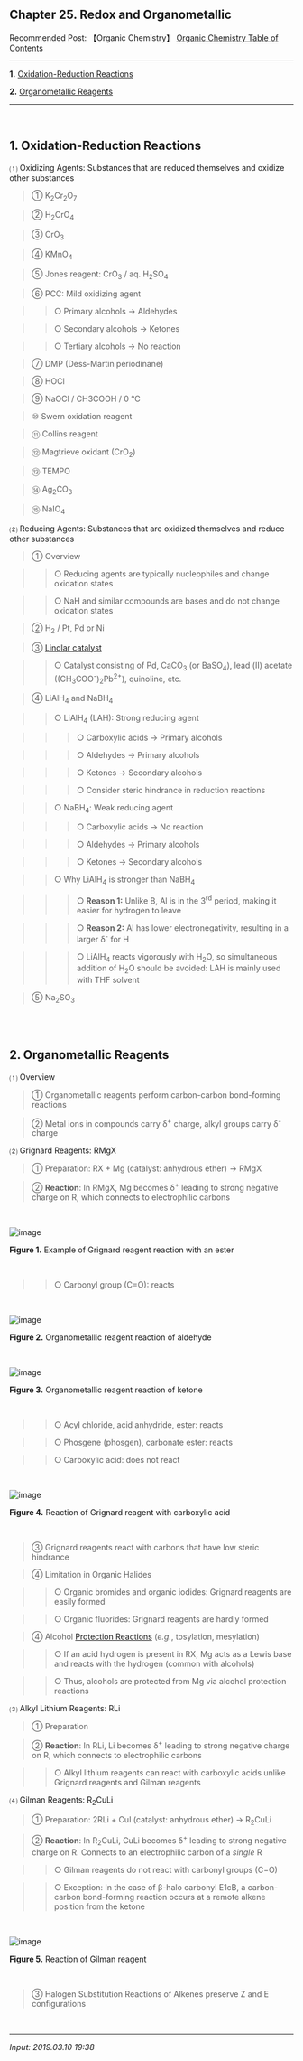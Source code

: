 ## **Chapter 25. Redox and Organometallic**

Recommended Post: 【Organic Chemistry】 [Organic Chemistry Table of Contents](https://jb243.github.io/pages/1483)

---

**1.** [Oxidation-Reduction Reactions](#1-oxidation-reduction-reactions)

**2.** [Organometallic Reagents](#2-organometallic-reagents)

---

<br>

## 1\. Oxidation-Reduction Reactions

 ⑴ Oxidizing Agents: Substances that are reduced themselves and oxidize other substances

> ① K<sub>2</sub>Cr<sub>2</sub>O<sub>7</sub>

> ② H<sub>2</sub>CrO<sub>4</sub>

> ③ CrO<sub>3</sub>

> ④ KMnO<sub>4</sub>

> ⑤ Jones reagent: CrO<sub>3</sub> / aq. H<sub>2</sub>SO<sub>4</sub>

> ⑥ PCC: Mild oxidizing agent

>> ○ Primary alcohols → Aldehydes

>> ○ Secondary alcohols → Ketones

>> ○ Tertiary alcohols → No reaction

> ⑦ DMP (Dess-Martin periodinane)

> ⑧ HOCl

> ⑨ NaOCl / CH3COOH / 0 ℃

> ⑩ Swern oxidation reagent

> ⑪ Collins reagent

> ⑫ Magtrieve oxidant (CrO<sub>2</sub>)

> ⑬ TEMPO

> ⑭ Ag<sub>2</sub>CO<sub>3</sub>

> ⑮ NaIO<sub>4</sub>

⑵ Reducing Agents: Substances that are oxidized themselves and reduce other substances

> ① Overview

>> ○ Reducing agents are typically nucleophiles and change oxidation states

>> ○ NaH and similar compounds are bases and do not change oxidation states

> ② H<sub>2</sub> / Pt, Pd or Ni

> ③ [Lindlar catalyst](https://jb243.github.io/pages/1363#:~:text=syn%20%EC%B2%A8%EA%B0%80%20%EB%B0%98%EC%9D%91%20%3A-,Lindlar,-%EC%B4%89%EB%A7%A4%20\(P%2D2)

>> ○ Catalyst consisting of Pd, CaCO<sub>3</sub> (or BaSO<sub>4</sub>), lead (Ⅱ) acetate ((CH<sub>3</sub>COO<sup>-</sup>)<sub>2</sub>Pb<sup>2+</sup>), quinoline, etc.

> ④ LiAlH<sub>4</sub> and NaBH<sub>4</sub>

>> ○ LiAlH<sub>4</sub> (LAH): Strong reducing agent

>>> ○ Carboxylic acids → Primary alcohols

>>> ○ Aldehydes → Primary alcohols

>>> ○ Ketones → Secondary alcohols

>>> ○ Consider steric hindrance in reduction reactions

>> ○ NaBH<sub>4</sub>: Weak reducing agent

>>> ○ Carboxylic acids → No reaction

>>> ○ Aldehydes → Primary alcohols

>>> ○ Ketones → Secondary alcohols

>> ○ Why LiAlH<sub>4</sub> is stronger than NaBH<sub>4</sub>

>>> ○ **Reason 1:** Unlike B, Al is in the 3<sup>rd</sup> period, making it easier for hydrogen to leave

>>> ○ **Reason 2:** Al has lower electronegativity, resulting in a larger δ<sup>-</sup> for H

>>> ○ LiAlH<sub>4</sub> reacts vigorously with H<sub>2</sub>O, so simultaneous addition of H<sub>2</sub>O should be avoided: LAH is mainly used with THF solvent

> ⑤ Na<sub>2</sub>SO<sub>3</sub>

<br>

<br>

## **2\. Organometallic Reagents**

⑴ Overview

> ① Organometallic reagents perform carbon-carbon bond-forming reactions

> ② Metal ions in compounds carry δ<sup>+</sup> charge, alkyl groups carry δ<sup>-</sup> charge

⑵ Grignard Reagents: RMgX

> ① Preparation: RX + Mg (catalyst: anhydrous ether) → RMgX

> ② **Reaction**: In RMgX, Mg becomes δ<sup>+</sup> leading to strong negative charge on R, which connects to electrophilic carbons

<br>

![image](https://github.com/JB243/jb243.github.io/assets/55747737/6dca3d73-fc03-4a37-a814-02bef3247180)

**Figure 1.** Example of Grignard reagent reaction with an ester

<br>

>> ○ Carbonyl group (C=O): reacts

<br>

![image](https://github.com/JB243/jb243.github.io/assets/55747737/86543385-97a8-4f4c-9ef5-e192deca57af)

**Figure 2.** Organometallic reagent reaction of aldehyde

<br>

![image](https://github.com/JB243/jb243.github.io/assets/55747737/a0094bc9-e852-460b-9e6c-4c788fde3a68)

**Figure 3.** Organometallic reagent reaction of ketone

<br>

>> ○ Acyl chloride, acid anhydride, ester: reacts

>> ○ Phosgene (phosgen), carbonate ester: reacts

>> ○ Carboxylic acid: does not react

<br>

![image](https://github.com/JB243/jb243.github.io/assets/55747737/86c9cb01-381f-42b4-ae7e-c66795df69a0)

**Figure 4.** Reaction of Grignard reagent with carboxylic acid 

<br>

> ③ Grignard reagents react with carbons that have low steric hindrance

> ④ Limitation in Organic Halides

>> ○ Organic bromides and organic iodides: Grignard reagents are easily formed

>> ○ Organic fluorides: Grignard reagents are hardly formed

> ④ Alcohol [Protection Reactions](https://jb243.github.io/pages/1372) (_e.g._, tosylation, mesylation)

>> ○ If an acid hydrogen is present in RX, Mg acts as a Lewis base and reacts with the hydrogen (common with alcohols)

>> ○ Thus, alcohols are protected from Mg via alcohol protection reactions

⑶ Alkyl Lithium Reagents: RLi

> ① Preparation

> ② **Reaction**: In RLi, Li becomes δ<sup>+</sup> leading to strong negative charge on R, which connects to electrophilic carbons

>> ○ Alkyl lithium reagents can react with carboxylic acids unlike Grignard reagents and Gilman reagents

⑷ Gilman Reagents: R<sub>2</sub>CuLi

> ① Preparation: 2RLi + CuI (catalyst: anhydrous ether) → R<sub>2</sub>CuLi

> ② **Reaction**: In R<sub>2</sub>CuLi, CuLi becomes δ<sup>+</sup> leading to strong negative charge on R. Connects to an electrophilic carbon of a _single_ R

>> ○ Gilman reagents do not react with carbonyl groups (C=O)

>> ○ Exception: In the case of β-halo carbonyl E1cB, a carbon-carbon bond-forming reaction occurs at a remote alkene position from the ketone

<br>

![image](https://github.com/JB243/jb243.github.io/assets/55747737/3a8ff73a-5649-4c3b-83dc-ccae96e51b19)

 **Figure 5.** Reaction of Gilman reagent 

<br>

> ③ Halogen Substitution Reactions of Alkenes preserve Z and E configurations

<br>

---

_Input: 2019.03.10 19:38_
